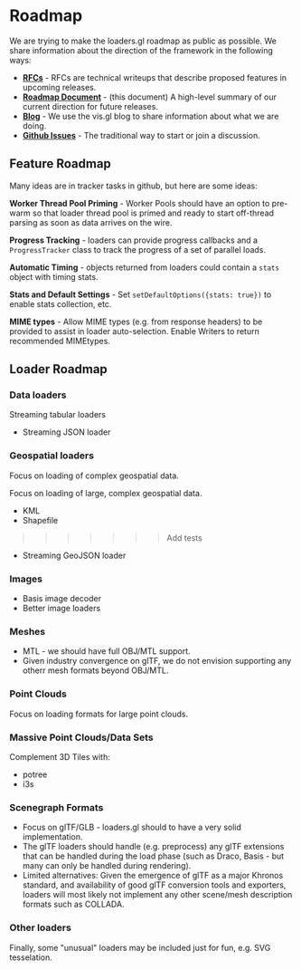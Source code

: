 # Roadmap

We are trying to make the loaders.gl roadmap as public as possible. We share information about the direction of the framework in the following ways:

- **[RFCs](https://github.com/uber-web/loaders.gl/tree/master/dev-docs/RFCs)** - RFCs are technical writeups that describe proposed features in upcoming releases.
- **[Roadmap Document](https://github.com/uber-web/loaders.gl/tree/master/docs/overview/roadmap)** - (this document) A high-level summary of our current direction for future releases.
- **[Blog](https://medium.com/@vis.gl)** - We use the vis.gl blog to share information about what we are doing.
- **[Github Issues](https://github.com/uber-web/loaders.gl/issues)** - The traditional way to start or join a discussion.

## Feature Roadmap

Many ideas are in tracker tasks in github, but here are some ideas:

**Worker Thread Pool Priming** - Worker Pools should have an option to pre-warm so that loader thread pool is primed and ready to start off-thread parsing as soon as data arrives on the wire.

**Progress Tracking** - loaders can provide progress callbacks and a `ProgressTracker` class to track the progress of a set of parallel loads.

**Automatic Timing** - objects returned from loaders could contain a `stats` object with timing stats.

**Stats and Default Settings** - Set `setDefaultOptions({stats: true})` to enable stats collection, etc.

**MIME types** - Allow MIME types (e.g. from response headers) to be provided to assist in loader auto-selection. Enable Writers to return recommended MIMEtypes.

## Loader Roadmap

### Data loaders

Streaming tabular loaders
- Streaming JSON loader

### Geospatial loaders

Focus on loading of complex geospatial data.

Focus on loading of large, complex geospatial data.
- KML
- Shapefile
>>>>>>> Add tests
- Streaming GeoJSON loader

### Images

- Basis image decoder
- Better image loaders

### Meshes

- MTL - we should have full OBJ/MTL support.
- Given industry convergence on glTF, we do not envision supporting any otherr mesh formats beyond OBJ/MTL.

### Point Clouds

Focus on loading formats for large point clouds.

### Massive Point Clouds/Data Sets

Complement 3D Tiles with:
- potree
- i3s

### Scenegraph Formats

- Focus on glTF/GLB - loaders.gl should to have a very solid implementation.
- The glTF loaders should handle (e.g. preprocess) any glTF extensions that can be handled during the load phase (such as Draco, Basis - but many can only be handled during rendering).
- Limited alternatives: Given the emergence of glTF as a major Khronos standard, and availability of good glTF conversion tools and exporters, loaders will most likely not implement any other scene/mesh description formats such as COLLADA.

### Other loaders

Finally, some "unusual" loaders may be included just for fun, e.g. SVG tesselation.
